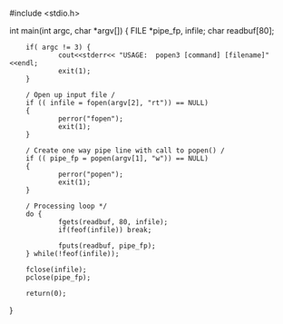 #include <stdio.h>

int main(int argc, char *argv[])
{
        FILE *pipe_fp, infile;
        char readbuf[80];

        if( argc != 3) {
                cout<<stderr<< "USAGE:  popen3 [command] [filename]"<<endl;
                exit(1);
        }

        / Open up input file /
        if (( infile = fopen(argv[2], "rt")) == NULL)
        {
                perror("fopen");
                exit(1);
        }

        / Create one way pipe line with call to popen() /
        if (( pipe_fp = popen(argv[1], "w")) == NULL)
        {
                perror("popen");
                exit(1);
        }

        / Processing loop */
        do { 
                fgets(readbuf, 80, infile);
                if(feof(infile)) break;

                fputs(readbuf, pipe_fp);
        } while(!feof(infile));

        fclose(infile); 
        pclose(pipe_fp);

        return(0);
}
